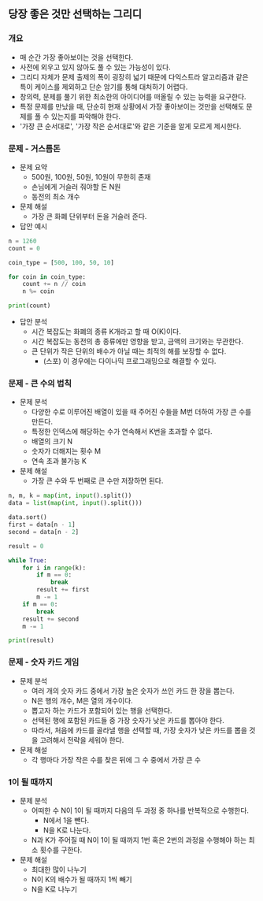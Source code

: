 ## 당장 좋은 것만 선택하는 그리디
### 개요
- 매 순간 가장 좋아보이는 것을 선택한다.
- 사전에 외우고 있지 않아도 풀 수 있는 가능성이 있다.
- 그리디 자체가 문제 출제의 폭이 굉장히 넓기 때문에 다익스트라 알고리즘과 같은 특이 케이스를 제외하고 단순 암기를 통해 대처하기 어렵다.
- 창의력, 문제를 풀기 위한 최소한의 아이디어를 떠올릴 수 있는 능력을 요구한다.
- 특정 문제를 만났을 때, 단순히 현재 상황에서 가장 좋아보이는 것만을 선택해도 문제를 풀 수 있는지를 파악해야 한다.
- '가장 큰 순서대로', '가장 작은 순서대로'와 같은 기준을 알게 모르게 제시한다.

### 문제 - 거스름돈
- 문제 요약
  - 500원, 100원, 50원, 10원이 무한히 존재
  - 손님에게 거슬러 줘야할 돈 N원
  - 동전의 최소 개수
- 문제 해설
  - 가장 큰 화폐 단위부터 돈을 거슬러 준다.
- 답안 예시
```python
n = 1260
count = 0

coin_type = [500, 100, 50, 10]

for coin in coin_type:
    count += n // coin
    n %= coin

print(count)
```
- 답안 분석
  - 시간 복잡도는 화폐의 종류 K개라고 할 때 O(K)이다.
  - 시간 복잡도는 동전의 총 종류에만 영향을 받고, 금액의 크기와는 무관한다.
  - 큰 단위가 작은 단위의 배수가 아닐 때는 최적의 해를 보장할 수 없다.
    - (스포) 이 경우에는 다이나믹 프로그래밍으로 해결할 수 있다.

### 문제 - 큰 수의 법칙
- 문제 분석
  - 다양한 수로 이루어진 배열이 있을 때 주어진 수들을 M번 더하여 가장 큰 수를 만든다.
  - 특정한 인덱스에 해당하는 수가 연속해서 K번을 초과할 수 없다.
  - 배열의 크기 N
  - 숫자가 더해지는 횟수 M
  - 연속 초과 불가능 K
- 문제 해설
  - 가장 큰 수와 두 번째로 큰 수만 저장하면 된다.
```python
n, m, k = map(int, input().split())
data = list(map(int, input().split()))

data.sort()
first = data[n - 1]
second = data[n - 2]

result = 0

while True:
    for i in range(k):
        if m == 0:
            break
        result += first
        m -= 1
    if m == 0:
        break
    result += second
    m -= 1

print(result)
```

### 문제 - 숫자 카드 게임
- 문제 분석
  - 여러 개의 숫자 카드 중에서 가장 높은 숫자가 쓰인 카드 한 장을 뽑는다.
  - N은 행의 개수, M은 열의 개수이다.
  - 뽑고자 하는 카드가 포함되어 있는 행을 선택한다.
  - 선택된 행에 포함된 카드들 중 가장 숫자가 낮은 카드를 뽑아야 한다.
  - 따라서, 처음에 카드를 골라낼 행을 선택할 때, 가장 숫자가 낮은 카드를 뽑을 것을 고려해서 전략을 세워야 한다.
- 문제 해설
  - 각 행마다 가장 작은 수를 찾은 뒤에 그 수 중에서 가장 큰 수

### 1이 될 때까지
- 문제 분석
  - 어떠한 수 N이 1이 될 때까지 다음의 두 과정 중 하나를 반복적으로 수행한다.
    - N에서 1을 뺀다.
    - N을 K로 나눈다.
  - N과 K가 주어질 때 N이 1이 될 때까지 1번 혹은 2번의 과정을 수행해야 하는 최소 횟수를 구한다.
- 문제 해설
  - 최대한 많이 나누기
  - N이 K의 배수가 될 때까지 1씩 빼기
  - N을 K로 나누기